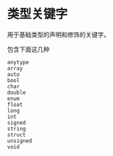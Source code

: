 # 类型关键字

用于基础类型的声明和修饰的关键字。

包含下面这几种

```
anytype
array
auto
bool
char
double
enum
float
long
int
signed
string
struct
unsigned
void
```

